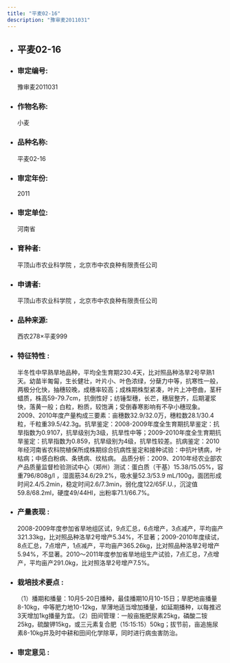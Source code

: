 ```yaml
---
title: "平麦02-16"
description: "豫审麦2011031"
---
```

* ## 平麦02-16
* ###  审定编号:  
   豫审麦2011031

*  ### 作物名称:  
   小麦

*   ###  品种名称: 
    平麦02-16

*   ### 审定年份: 
    2011

*   ### 审定单位:  
    河南省

*   ### 育种者:  
    平顶山市农业科学院 ，北京市中农良种有限责任公司

*   ### 申请者:  
    平顶山市农业科学院 ，北京市中农良种有限责任公司

*   ### 品种来源:  
    西农278×平麦999


*   ### 特征特性 : 
    半冬性中早熟旱地品种，平均全生育期230.4天，比对照品种洛旱2号早熟1天。幼苗半匍匐，生长健壮，叶片小、叶色浓绿，分蘖力中等，抗寒性一般，两极分化快，抽穗较晚，成穗率较高；成株期株型紧凑，叶片上冲卷曲，茎秆蜡质，株高59-79.7cm，抗倒性好；纺锤型穗，长芒，穗层整齐，后期灌浆快，落黄一般；白粒，粉质，较饱满；受倒春寒影响有不孕小穗现象。2009、2010年度产量构成三要素：亩穗数32.9/32.0万，穗粒数28.1/30.4粒，千粒重39.5/42.3g。抗旱鉴定：2008-2009年度全生育期抗旱鉴定：抗旱指数为0.9107，抗旱级别为3级，抗旱性中等；2009-2010年度全生育期抗旱鉴定：抗旱指数为0.859，抗旱级别为4级，抗旱性较差。抗病鉴定：2010年经河南省农科院植保所成株期综合抗病性鉴定和接种试验：中抗叶锈病，叶枯病；中感白粉病、条锈病、纹枯病。  品质分析：2009、2010年经农业部农产品质量监督检验测试中心（郑州）测试：蛋白质（干基）15.38/15.05%，容重796/808g/l ，湿面筋34.6/29.2%，吸水量52.3/53.9 mL/100g，面团形成时间2.4/5.2min，稳定时间2.6/7.3min，弱化度122/65F.U.，沉淀值59.8/68.2ml，硬度49/44HI，出粉率71.1/66.7%。


*   ### 产量表现 : 
    2008-2009年度参加省旱地组区试，9点汇总，6点增产，3点减产，平均亩产321.33kg，比对照品种洛旱2号增产5.34%，不显著；2009-2010年度续试，8点汇总，7点增产，1点减产，平均亩产365.26kg，比对照品种洛旱2号增产5.94%，不显著。2010～2011年度参加省旱地组生产试验，7点汇总，7点增产，平均亩产291.0kg，比对照洛旱2号增产7.5%。


*   ### 栽培技术要点 : 
    （1）播期和播量：10月5-20日播种，最佳播期10月10-15日；旱肥地亩播量8-10kg，中等肥力地10-12kg，旱薄地适当增加播量，如延期播种，以每推迟3天增加1kg播量为宜。（2）田间管理：一般亩施肥尿素25kg，磷酸二铵25kg，硫酸钾15kg，或三元素复合肥（15:15:15）50kg；拔节前，亩追施尿素8-10kg并及时中耕和田间化学除草，同时进行病虫害防治。


*   ### 审定意见 : 
    
